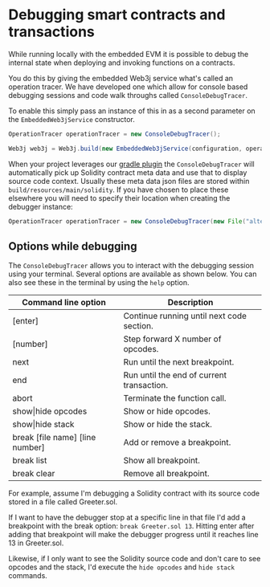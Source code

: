 Debugging smart contracts and transactions
==========================================

While running locally with the embedded EVM it is possible to debug the internal state when deploying and invoking functions on a contracts.

You do this by giving the embedded Web3j service what's called an operation tracer. We have developed one which allow for console based debugging sessions and code walk throughs called ```ConsoleDebugTracer```.

To enable this simply pass an instance of this in as a second parameter on the ```EmbeddedWeb3jService``` constructor.

```java
OperationTracer operationTracer = new ConsoleDebugTracer();

Web3j web3j = Web3j.build(new EmbeddedWeb3jService(configuration, operationTracer));
```

When your project leverages our [gradle plugin](https://github.com/web3j/web3j-gradle-plugin) the ```ConsoleDebugTracer``` will automatically pick up Solidity contract meta data and use that to display source code context. Usually these meta data json files are stored within ```build/resources/main/solidity```. If you have chosen to place these elsewhere you will need to specify their location when creating the debugger instance:

```java
OperationTracer operationTracer = new ConsoleDebugTracer(new File("alternative/metadata/file/location"));
```
## Options while debugging

The ```ConsoleDebugTracer``` allows you to interact with the debugging session using your terminal. Several options are available as shown below. You can also see these in the terminal by using the ```help``` option.

| Command line option             | Description                                             |
|---------------------------------|---------------------------------------------------------|
| [enter]                         | Continue running until next code section.               |
| [number]                        | Step forward X number of opcodes.                       |
| next                            | Run until the next breakpoint.                          |
| end                             | Run until the end of current transaction.               |
| abort                           | Terminate the function call.                            |
| show\|hide opcodes              | Show or hide opcodes.                                   |
| show\|hide stack                | Show or hide the stack.                                 |
| break [file name] [line number] | Add or remove a breakpoint.                             |
| break list                      | Show all breakpoint.                                    |
| break clear                     | Remove all breakpoint.                                  |

For example, assume I'm debugging a Solidity contract with its source code stored in a file called Greeter.sol.

If I want to have the debugger stop at a specific line in that file I'd add a breakpoint with the break option: ```break Greeter.sol 13```. Hitting enter after adding that breakpoint will make the debugger progress until it reaches line 13 in Greeter.sol.

Likewise, if I only want to see the Solidity source code and don't care to see opcodes and the stack, I'd execute the ```hide opcodes``` and ```hide stack``` commands.